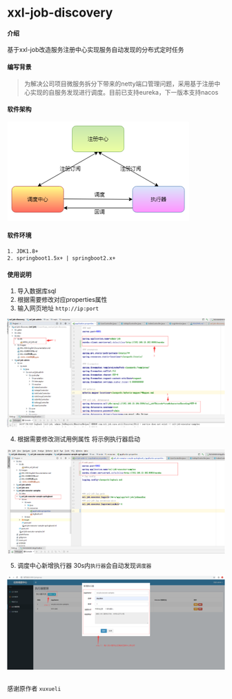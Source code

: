 # xxl-job-discovery

#### 介绍
基于xxl-job改造服务注册中心实现服务自动发现的分布式定时任务

#### 编写背景
> 为解决公司项目微服务拆分下带来的netty端口管理问题，采用基于注册中心实现的自服务发现进行调度。目前已支持eureka，下一版本支持nacos

#### 软件架构
![image](./doc/images/xxl-job-discovery.png)


#### 软件环境
````
1. JDK1.8+
2. springboot1.5x+ | springboot2.x+
````
#### 使用说明
1. 导入数据库sql
2. 根据需要修改对应properties属性
3. 输入网页地址 `http://ip:port` 

![image](./doc/images/使用步骤.png)

4. 根据需要修改测试用例属性 将示例执行器启动

![image](./doc/images/示例应用.png)

5. 调度中心新增执行器 30s内`执行器`会自动发现`调度器`

![image](./doc/images/新增执行器.png)

##
感谢原作者 `xuxueli`


